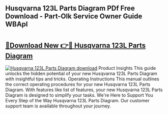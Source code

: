 ## Husqvarna 123L Parts Diagram PDf Free Download - Part-Olk Service Owner Guide WBApl

# <h2><a href="http://dfszyqg.blite.top/?on=Husqvarna+123L+Parts+Diagram">🔗Download New 👉🔴 Husqvarna 123L Parts Diagram</a></h2>

[![Husqvarna 123L Parts Diagram download](https://i.imgur.com/lujVjoI.png)](http://dfszyqg.blite.top/?on=Husqvarna+123L+Parts+Diagram)
Product Insights This guide unlocks the hidden potential of your new Husqvarna 123L Parts Diagram with insightful tips and tricks. Operating Instructions This manual outlines the correct operating procedures for your new Husqvarna 123L Parts Diagram. With features like list of features, your new Husqvarna 123L Parts Diagram is designed to simplify your tasks. We're Here to Support You Every Step of the Way Husqvarna 123L Parts Diagram. Our customer support team is available throughout your journey.

